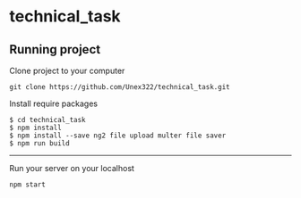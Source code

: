 # technical_task

## Running project

Clone project to your computer

	git clone https://github.com/Unex322/technical_task.git

Install require packages

  
  ```
$ cd technical_task
$ npm install 
$ npm install --save ng2 file upload multer file saver
$ npm run build

```
---
  
Run your server on your localhost

	npm start
